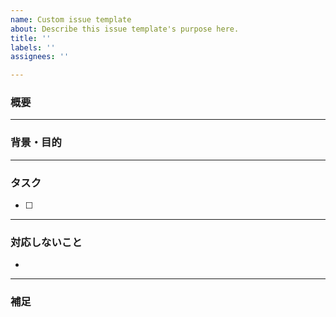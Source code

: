 ```yaml
---
name: Custom issue template
about: Describe this issue template's purpose here.
title: ''
labels: ''
assignees: ''

---
```


### 概要

---
### 背景・目的

---
### タスク
- [ ] 

---
### 対応しないこと
- 

---
### 補足
